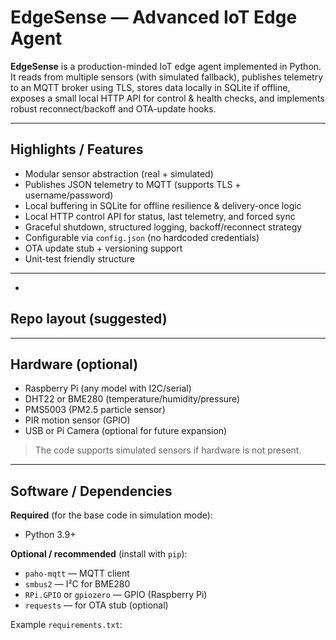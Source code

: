 # EdgeSense — Advanced IoT Edge Agent

**EdgeSense** is a production-minded IoT edge agent implemented in Python. It reads from multiple sensors (with simulated fallback), publishes telemetry to an MQTT broker using TLS, stores data locally in SQLite if offline, exposes a small local HTTP API for control & health checks, and implements robust reconnect/backoff and OTA-update hooks.

---

## Highlights / Features

- Modular sensor abstraction (real + simulated)
- Publishes JSON telemetry to MQTT (supports TLS + username/password)
- Local buffering in SQLite for offline resilience & delivery-once logic
- Local HTTP control API for status, last telemetry, and forced sync
- Graceful shutdown, structured logging, backoff/reconnect strategy
- Configurable via `config.json` (no hardcoded credentials)
- OTA update stub + versioning support
- Unit-test friendly structure

---
-
## Repo layout (suggested)


----

## Hardware (optional)

- Raspberry Pi (any model with I2C/serial)
- DHT22 or BME280 (temperature/humidity/pressure)
- PMS5003 (PM2.5 particle sensor)
- PIR motion sensor (GPIO)
- USB or Pi Camera (optional for future expansion)

> The code supports simulated sensors if hardware is not present.

---

## Software / Dependencies

**Required** (for the base code in simulation mode):
- Python 3.9+

**Optional / recommended** (install with `pip`):
- `paho-mqtt` — MQTT client
- `smbus2` — I²C for BME280
- `RPi.GPIO` or `gpiozero` — GPIO (Raspberry Pi)
- `requests` — for OTA stub (optional)

Example `requirements.txt`:


